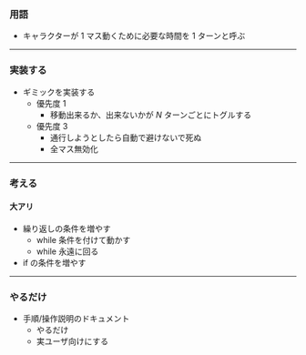### 用語

- キャラクターが $1$ マス動くために必要な時間を $1$ ターンと呼ぶ

---

### 実装する

- ギミックを実装する
  - 優先度 $1$
    - 移動出来るか、出来ないかが $N$ ターンごとにトグルする
  - 優先度 $3$
    - 通行しようとしたら自動で避けないで死ぬ
    - 全マス無効化

---

### 考える

#### 大アリ

- 繰り返しの条件を増やす
  - while 条件を付けて動かす
  - while 永遠に回る
- if の条件を増やす

---

### やるだけ

- 手順/操作説明のドキュメント
  - やるだけ
  - 実ユーザ向けにする